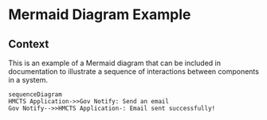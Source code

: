 # Mermaid Diagram Example

## Context

This is an example of a Mermaid diagram that can be included in documentation to illustrate a sequence of interactions between components in a system.

```mermaid
sequenceDiagram
HMCTS Application->>Gov Notify: Send an email
Gov Notify-->>HMCTS Application-: Email sent successfully!
```
